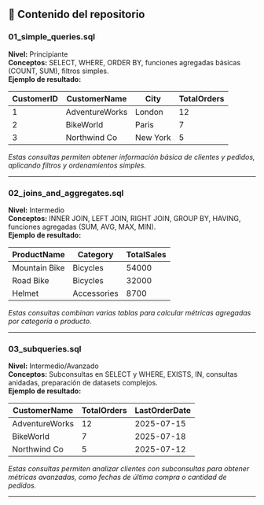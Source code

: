 ## 📂 Contenido del repositorio

### 01_simple_queries.sql
**Nivel:** Principiante  
**Conceptos:** SELECT, WHERE, ORDER BY, funciones agregadas básicas (COUNT, SUM), filtros simples.  
**Ejemplo de resultado:**

| CustomerID | CustomerName   | City       | TotalOrders |
|------------|----------------|------------|------------|
| 1          | AdventureWorks | London     | 12         |
| 2          | BikeWorld      | Paris      | 7          |
| 3          | Northwind Co   | New York   | 5          |

*Estas consultas permiten obtener información básica de clientes y pedidos, aplicando filtros y ordenamientos simples.*

---

### 02_joins_and_aggregates.sql
**Nivel:** Intermedio  
**Conceptos:** INNER JOIN, LEFT JOIN, RIGHT JOIN, GROUP BY, HAVING, funciones agregadas (SUM, AVG, MAX, MIN).  
**Ejemplo de resultado:**

| ProductName   | Category       | TotalSales |
|---------------|----------------|-----------|
| Mountain Bike | Bicycles       | 54000     |
| Road Bike     | Bicycles       | 32000     |
| Helmet        | Accessories    | 8700      |

*Estas consultas combinan varias tablas para calcular métricas agregadas por categoría o producto.*

---

### 03_subqueries.sql
**Nivel:** Intermedio/Avanzado  
**Conceptos:** Subconsultas en SELECT y WHERE, EXISTS, IN, consultas anidadas, preparación de datasets complejos.  
**Ejemplo de resultado:**

| CustomerName   | TotalOrders | LastOrderDate |
|----------------|------------|---------------|
| AdventureWorks | 12         | 2025-07-15    |
| BikeWorld      | 7          | 2025-07-18    |
| Northwind Co   | 5          | 2025-07-12    |

*Estas consultas permiten analizar clientes con subconsultas para obtener métricas avanzadas, como fechas de última compra o cantidad de pedidos.*

---

